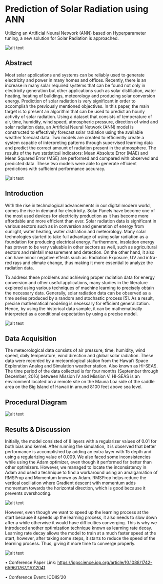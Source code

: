# Prediction of Solar Radiation using ANN
Utilizing an Artificial Neural Network (ANN) based on Hyperparameter tuning, a new solution for Solar Radiation is approached.

![alt text](https://github.com/shahriar-rahman/Prediction-of-Solar-Radiation/blob/branch-2/img/solarpanels.JPG)

## Abstract
Most solar applications and systems can be reliably used to generate electricity and
power in many homes and offices. Recently, there is an increase in many solar required
systems that can be found not only in electricity generation but other applications such as solar
distillation, water heating, heating of buildings, meteorology and producing solar conversion
energy. Prediction of solar radiation is very significant in order to accomplish the previously
mentioned objectives. In this paper, the main target is to present an algorithm that can be used
to predict an hourly activity of solar radiation. Using a dataset that consists of temperature of
air, time, humidity, wind speed, atmospheric pressure, direction of wind and solar radiation
data, an Artificial Neural Network (ANN) model is constructed to effectively forecast solar
radiation using the available weather forecast data. Two models are created to efficiently create
a system capable of interpreting patterns through supervised learning data and predict the
correct amount of radiation present in the atmosphere. The results of the two statistical
indicators: Mean Absolute Error (MAE) and Mean Squared Error (MSE) are performed and
compared with observed and predicted data. These two models were able to generate efficient
predictions with sufficient performance accuracy.


![alt text](https://github.com/shahriar-rahman/Prediction-Of-Solar-Radiation/blob/main/Diagrams/SolarPanel.PNG)

## Introduction
With the rise in technological advancements in our digital modern world, comes the rise in demand for
electricity. Solar Panels have become one of the most used devices for electricity production as it
has become more affordable and more efficient than ever. Solar radiation data is significant in
various sectors such as in conversion and generation of energy from sunlight, water heating, water
distillation and meteorology. Many solar technologies started to take full advantage of using
solar radiation as a foundation for producing electrical energy. Furthermore, insolation energy has
proven to be very valuable in other sectors as well, such as agricultural sectors and rainfall
measurement and detection. On the other hand, it also can have minor negative effects such as:
Radiation Exposure, UV and infra-red rays and climate change, thus making it more essential to
analyze the radiation data.

To address these problems and achieving proper radiation data for energy conversion and other
useful applications, many studies in the literature explored using various techniques of machine
learning to precisely obtain the necessary data. Generally, solar radiation data can be observed as a
time series produced by a random and stochastic process [5]. As a result, precise mathematical
modeling is necessary for efficient generalization. Hence, by using the historical data sample, it can be
mathematically interpreted as a conditional expectation by using a precise model.

![alt text](https://github.com/shahriar-rahman/Prediction-Of-Solar-Radiation/blob/main/Diagrams/DataAnalysis1.PNG) 

## Data Acquisition
The meteorological data consists of air pressure, time, humidity, wind speed, daily temperature, wind
direction and global solar radiation. These data were recorded by a meteorological station from the
Hawai’i Space Exploration Analog and Simulation weather station. Also known as HI-SEAS. The time period of the data collected is for four months (September through December, 2016) between Mission IV and Mission V. HI-SEAS is an environment located on a remote site on the Mauna Loa
side of the saddle area on the Big Island of Hawaii in around 8100 feet above sea level.

## Procedural Diagram
![alt text](https://github.com/shahriar-rahman/Prediction-Of-Solar-Radiation/blob/main/Diagrams/FlowChart.PNG)

## Results & Discussion
Initially, the model consisted of 8 layers with a regularizer values of 0.01 for both bias and kernel.
After running the simulation, it is observed that better performance is accomplished by adding an extra
layer with 15 depth and using a regularizing value of 0.009. We also faced some inconsistencies while
using the Adam optimizer, even though it performed far better than other optimizers. However, we managed to locate the inconsistency in Adam and used a technique to find a workaround using an amalgamation of RMSProp and Momentum known as Adam. RMSProp helps reduce the vertical
oscillation where Gradient descent with momentum adds momentum towards the horizontal direction,
which is good because it prevents overshooting. 

![alt text](https://github.com/shahriar-rahman/Prediction-Of-Solar-Radiation/blob/main/Diagrams/HyperparameterTuning.PNG)

However, even though we want to speed up the learning process at the start because it speeds up the learning process, it also needs to slow down after
a while otherwise it would have difficulties converging. This is why we introduced another
optimization technique known as learning rate decay. Learning rate decay allows the model to train at a much faster speed at the start, however, after
taking some steps, it starts to reduce the speed of the learning process. Thus, giving it more time to
converge properly.

![alt text](https://github.com/shahriar-rahman/Prediction-Of-Solar-Radiation/blob/main/Diagrams/Results.PNG)

• Conference Paper Link: https://iopscience.iop.org/article/10.1088/1742-6596/1767/1/012041

• Conference Event: ICDIIS’20

